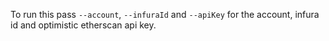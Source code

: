 To run this pass `--account`, `--infuraId` and `--apiKey` for the account, infura id and optimistic etherscan api key.
